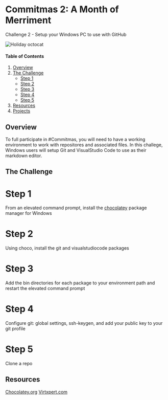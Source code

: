 # Commitmas 2: A Month of Merriment
Challenge 2 - Setup your Windows PC to use with GitHub

![Holiday octocat](https://raw.githubusercontent.com/jfrappier/30-days-of-commitmas-2015/master/octocat/holiday-octocat.png)


#### Table of Contents

1. [Overview](#overview)
2. [The Challenge](#the-challenge)
    * [Step 1](#step-1)
    * [Step 2](#step-2)
    * [Step 3](#step-3)
	* [Step 4](#step-4)
	* [Step 5](#step-5)
4. [Resources](#resources)
5. [Projects](#projects)

## Overview

To full participate in #Commitmas, you will need to have a working environment to work with repositores and associated files. In this challege, Windows users will setup Git and VisualStudio Code to use as their markdown editor.

## The Challenge

# Step 1
From an elevated command prompt, install the [chocolatey](https://chocolatey.org/) package manager for Windows

# Step 2
Using choco, install the git and visualstudiocode packages

# Step 3
Add the bin directories for each package to your environment path and restart the elevated command prompt

# Step 4
Configure git: global settings, ssh-keygen, and add your public key to your git profile

# Step 5
Clone a repo

## Resources
[Chocolatey.org](https://chocolatey.org/)
[Virtxpert.com](http://www.virtxpert.com/?s=commitmas)